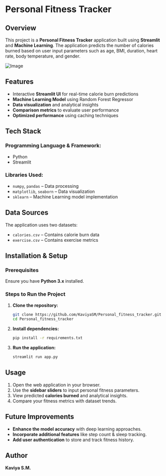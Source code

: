 # Personal Fitness Tracker

## Overview
This project is a **Personal Fitness Tracker** application built using **Streamlit** and **Machine Learning**. The application predicts the number of calories burned based on user input parameters such as age, BMI, duration, heart rate, body temperature, and gender.

![Image](https://github.com/user-attachments/assets/0a159189-c592-4ccf-9973-e5124aebdd76)

## Features
- Interactive **Streamlit UI** for real-time calorie burn predictions
- **Machine Learning Model** using Random Forest Regressor
- **Data visualization** and analytical insights
- **Comparison metrics** to evaluate user performance
- **Optimized performance** using caching techniques

## Tech Stack
### Programming Language & Framework:
- Python
- Streamlit

### Libraries Used:
- `numpy`, `pandas` – Data processing
- `matplotlib`, `seaborn` – Data visualization
- `sklearn` – Machine Learning model implementation

## Data Sources
The application uses two datasets:
- `calories.csv` – Contains calorie burn data
- `exercise.csv` – Contains exercise metrics

## Installation & Setup
### Prerequisites
Ensure you have **Python 3.x** installed.

### Steps to Run the Project
1. **Clone the repository:**
   ```sh
   git clone https://github.com/KaviyaSM/Personal_fitness_tracker.git
   cd Personal_fitness_tracker
   ```
2. **Install dependencies:**
   ```sh
   pip install -r requirements.txt
   ```
3. **Run the application:**
   ```sh
   streamlit run app.py
   ```

## Usage
1. Open the web application in your browser.
2. Use the **sidebar sliders** to input personal fitness parameters.
3. View predicted **calories burned** and analytical insights.
4. Compare your fitness metrics with dataset trends.

## Future Improvements
- **Enhance the model accuracy** with deep learning approaches.
- **Incorporate additional features** like step count & sleep tracking.
- **Add user authentication** to store and track fitness history.

## Author
**Kaviya S.M.**


